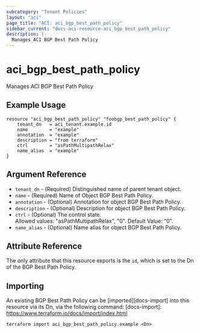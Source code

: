 ```yaml
---
subcategory: "Tenant Policies"
layout: "aci"
page_title: "ACI: aci_bgp_best_path_policy"
sidebar_current: "docs-aci-resource-aci_bgp_best_path_policy"
description: |-
  Manages ACI BGP Best Path Policy
---
```


# aci_bgp_best_path_policy

Manages ACI BGP Best Path Policy

## Example Usage

```hcl
resource "aci_bgp_best_path_policy" "foobgp_best_path_policy" {
    tenant_dn   = aci_tenant.example.id
    name        = "example"
    annotation  = "example"
    description = "from terraform"
    ctrl        = "asPathMultipathRelax"
    name_alias  = "example"
}
```

## Argument Reference

- `tenant_dn` - (Required) Distinguished name of parent tenant object.
- `name` - (Required) Name of Object BGP Best Path Policy.
- `annotation` - (Optional) Annotation for object BGP Best Path Policy.
- `description` - (Optional) Description for object BGP Best Path Policy.
- `ctrl` - (Optional) The control state.  
  Allowed values: "asPathMultipathRelax", "0". Default Value: "0".
- `name_alias` - (Optional) Name alias for object BGP Best Path Policy.

## Attribute Reference

The only attribute that this resource exports is the `id`, which is set to the
Dn of the BGP Best Path Policy.

## Importing

An existing BGP Best Path Policy can be [imported][docs-import] into this resource via its Dn, via the following command:
[docs-import]: https://www.terraform.io/docs/import/index.html

```
terraform import aci_bgp_best_path_policy.example <Dn>
```
